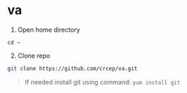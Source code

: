 # va

1. Open home directory

```
cd ~
```

2. Clone repo

```bash
git clone https://github.com/crcep/va.git
```

> If needed install git using command: `yum install git`
